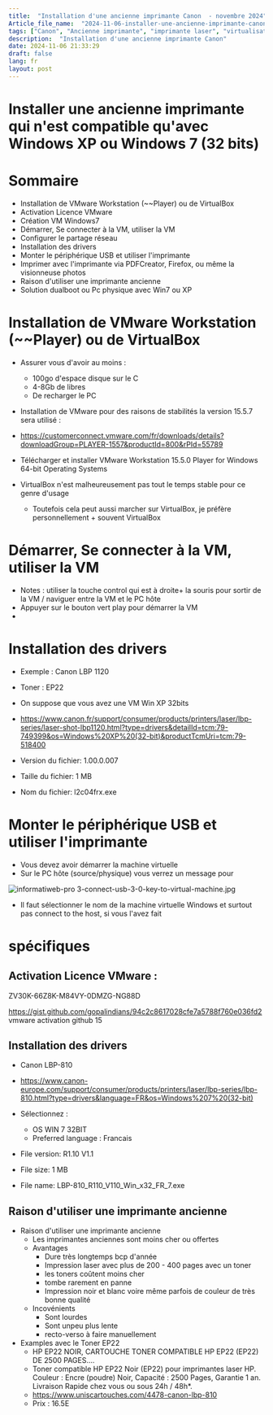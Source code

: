 ```yaml
--- 
title:  "Installation d'une ancienne imprimante Canon  - novembre 2024"
Article_file_name:  "2024-11-06-installer-une-ancienne-imprimante-canon-lbp-810-nov-2024.md"
tags: ["Canon", "Ancienne imprimante", "imprimante laser", "virtualisation", "nov", "nov-2024"]
description:  "Installation d'une ancienne imprimante Canon"
date: 2024-11-06 21:33:29
draft: false 
lang: fr
layout: post
---
```




# Installer une ancienne imprimante qui n'est compatible qu'avec Windows XP ou Windows 7 (32 bits)
# Sommaire
- Installation de VMware Workstation (~~Player) ou de VirtualBox
- Activation Licence VMware
- Création VM Windows7
- Démarrer, Se connecter à la VM, utiliser la VM 
- Configurer le partage réseau
- Installation des drivers
- Monter le périphérique USB et utiliser l'imprimante 
- Imprimer avec l'imprimante via PDFCreator, Firefox, ou même la visionneuse photos 
- Raison d'utiliser une imprimante ancienne
- Solution dualboot ou Pc physique avec Win7 ou XP

# Installation de VMware Workstation (~~Player) ou de VirtualBox
- Assurer vous d'avoir au moins : 
    - 100go d'espace disque sur le C 
    - 4-8Gb de libres
    - De recharger le PC

- Installation de VMware pour des raisons de stabilités la version 15.5.7 sera utilisé : 
- https://customerconnect.vmware.com/fr/downloads/details?downloadGroup=PLAYER-1557&productId=800&rPId=55789
- Télécharger et installer VMware Workstation 15.5.0 Player for Windows 64-bit Operating Systems


- VirtualBox n'est malheureusement pas tout le temps stable pour ce genre d'usage 
    - Toutefois cela peut aussi marcher sur VirtualBox, je préfère personnellement + souvent VirtualBox

# Démarrer, Se connecter à la VM, utiliser la VM 
- Notes : utiliser la touche control qui est à droite+ la souris pour sortir de la VM / naviguer entre la VM et le PC hôte
- Appuyer sur le bouton vert play pour démarrer la VM
-  
# Installation des drivers 

- Exemple : Canon LBP 1120
- Toner : EP22


- On suppose que vous avez une VM Win XP 32bits
- https://www.canon.fr/support/consumer/products/printers/laser/lbp-series/laser-shot-lbp1120.html?type=drivers&detailId=tcm:79-749399&os=Windows%20XP%20(32-bit)&productTcmUri=tcm:79-518400
 
- Version du fichier: 1.00.0.007
- Taille du fichier: 1 MB
- Nom du fichier: l2c04frx.exe
# Monter le périphérique USB et utiliser l'imprimante 
- Vous devez avoir démarrer la machine virtuelle
- Sur le PC hôte (source/physique) vous verrez un message pour  

![informatiweb-pro 3-connect-usb-3-0-key-to-virtual-machine.jpg](https://www.informatiweb-pro.net/images/tutoriels/virtualisation/vmware/workstation/solve-access-problems/host-usb-3-vm-usb-2/3-connect-usb-3-0-key-to-virtual-machine.jpg)

- Il faut sélectionner le nom de la machine virtuelle Windows et surtout pas connect to the host, si vous l'avez fait 
# spécifiques 
## Activation Licence VMware : 
ZV30K-66Z8K-M84VY-0DMZG-NG88D

https://gist.github.com/gopalindians/94c2c8617028cfe7a5788f760e036fd2
vmware activation github 15

## Installation des drivers 
- Canon LBP-810
- https://www.canon-europe.com/support/consumer/products/printers/laser/lbp-series/lbp-810.html?type=drivers&language=FR&os=Windows%207%20(32-bit)
- Sélectionnez : 
    - OS WIN 7 32BIT
    - Preferred language : Francais

- File version: R1.10 V1.1
- File size: 1 MB
- File name: LBP-810_R110_V110_Win_x32_FR_7.exe

## Raison d'utiliser une imprimante ancienne
- Raison d'utiliser une imprimante ancienne
    - Les imprimantes anciennes sont moins cher ou offertes
    - Avantages
        - Dure très longtemps bcp d'année
        - Impression laser avec plus de 200 - 400 pages avec un toner 
        - les toners coûtent moins cher 
        - tombe rarement en panne
        - Impression noir et blanc voire même parfois de couleur de très bonne qualité
    - Incovénients 
        - Sont lourdes 
        - Sont unpeu plus lente
        - recto-verso à faire manuellement
- Examples avec le Toner EP22 
    - HP EP22 NOIR, CARTOUCHE TONER COMPATIBLE HP EP22 (EP22) DE 2500 PAGES....
    - Toner compatible HP EP22 Noir (EP22) pour imprimantes laser HP. Couleur : Encre (poudre) Noir, Capacité : 2500 Pages, Garantie 1 an. Livraison Rapide chez vous ou sous 24h / 48h*.
    - https://www.uniscartouches.com/4478-canon-lbp-810
    - Prix : 16.5E
